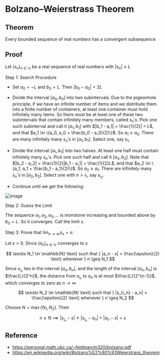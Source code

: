 # Bolzano–Weierstrass Theorem

## Theorem
Every bounded sequence of real numbers has a convergent subsequence

## Proof

Let $(s_n)_{n \in \mathbb{N}}$ be a real sequence of real numbers with $|s_n| \leq L$  

Step 1: Search Procedure

- Set $a_0 = -L$ and $b_0 = L$. Then $|b_0 - a_0| = 2L$

- Divide the interval $[a_0, b_0]$ into two subintervals. Due to the pigeonhole principle, if we have an infinite number of items and we distribute them into a finite number of containers, at least one container must hold infinitely many items. So there must be at least one of these two subintervals that contain infinitely many members, called $s_n's$. Pick one such subinterval and call it $[a_1, b_1]$ with $|b_1 - a_1| = \frac{1}{2}| = L$, and that $a_1 \in \{a_0, a_0 + \frac{b_0 - a_0}{2}\}$. So $a_1 \geq a_0$. There are many infinitely many $s_n's$ in $[a_1, b_1]$. Select one, say $s_{i_1}$

-  Divide the interval $[a_1, b_1]$ into two halves. At least one half must contain infinitely many $s_n$'s. Pick one such half and call it $[a_2, b_2]$. Note that $|b_2 - a_2| = \frac{1}{2}|b_1 - a_1| = \frac{1}{2}L$, and that $a_2 \in \{a_1, a_1 + \frac{b_1 - a_1}{2}\}$. So $a_2 \geq a_1$. There are infinitely many $s_n$'s in $[a_2, b_2]$. Select one with $n > i_1$, say $s_{i_2}$.

- Continue until we get the following:

![image](https://github.com/user-attachments/assets/8f67b5eb-e17a-4356-92da-ef93ab4083ed)

Step 2: Guess the Limit

The sequence $a_1, a_2, a_3, \ldots$ is monotone increasing and bounded above by $b_0 = L$. So it converges. Call the limit $s$.

Step 3: Prove that $\lim_{n \to \infty} s_n = s$: 

Let $\epsilon > 0$. Since $(a_n)_{n \in \mathbb{N}}$ converges to $s$

$$
\exists N_1 \in \mathbb{N} \text{ such that } |a_n - s| < \frac{\epsilon}{2} \text{ whenever } n \geq N_1
$$

Since $s_{i_n}$ lies in the interval $[a_n, b_n]$, and the length of the interval $[a_n, b_n]$ is $\frac{L}{2^n}$, the distance from $s_{i_n}$ to $a_n$ is at most $\frac{L}{2^{n-1}}$, which converges to zero as $n \to \infty$

$$
\exists N_2 \in \mathbb{N} \text{ such that } |s_{i_n} - a_n| < \frac{\epsilon}{2} \text{ whenever } n \geq N_2
$$

Choose $N = \max \{N_1, N_2\}$. Then

$$
n \geq N \implies |s_{i_n} - s| \leq |s_{i_n} - a_n| + |a_n - s| < \epsilon
$$

## Reference
- https://personal.math.ubc.ca/~feldman/m320/bolzano.pdf
- https://en.wikipedia.org/wiki/Bolzano%E2%80%93Weierstrass_theorem
